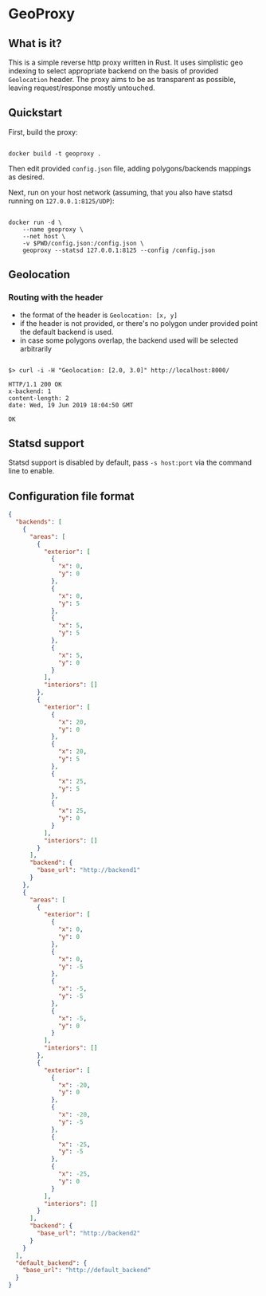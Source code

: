 # GeoProxy

## What is it?

This is a simple reverse http proxy written in Rust.
It uses simplistic geo indexing to select appropriate backend on the basis of provided `Geolocation` header.
The proxy aims to be as transparent as possible, leaving request/response mostly untouched.

## Quickstart

First, build the proxy:

```shell

docker build -t geoproxy .

```

Then edit provided `config.json` file, adding polygons/backends mappings as desired.

Next, run on your host network (assuming, that you also have statsd running on `127.0.0.1:8125/UDP`):

```shell

docker run -d \
    --name geoproxy \
    --net host \
    -v $PWD/config.json:/config.json \
    geoproxy --statsd 127.0.0.1:8125 --config /config.json

```

## Geolocation

### Routing with the header

- the format of the header is `Geolocation: [x, y]`
- if the header is not provided, or there's no polygon under provided point the default backend is used.
- in case some polygons overlap, the backend used will be selected arbitrarily


```shell

$> curl -i -H "Geolocation: [2.0, 3.0]" http://localhost:8000/

HTTP/1.1 200 OK
x-backend: 1
content-length: 2
date: Wed, 19 Jun 2019 18:04:50 GMT

OK
```

## Statsd support

Statsd support is disabled by default, pass `-s host:port` via the command line to enable.

## Configuration file format

```json
{
  "backends": [
    {
      "areas": [
        {
          "exterior": [
            {
              "x": 0,
              "y": 0
            },
            {
              "x": 0,
              "y": 5
            },
            {
              "x": 5,
              "y": 5
            },
            {
              "x": 5,
              "y": 0
            }
          ],
          "interiors": []
        },
        {
          "exterior": [
            {
              "x": 20,
              "y": 0
            },
            {
              "x": 20,
              "y": 5
            },
            {
              "x": 25,
              "y": 5
            },
            {
              "x": 25,
              "y": 0
            }
          ],
          "interiors": []
        }
      ],
      "backend": {
        "base_url": "http://backend1"
      }
    },
    {
      "areas": [
        {
          "exterior": [
            {
              "x": 0,
              "y": 0
            },
            {
              "x": 0,
              "y": -5
            },
            {
              "x": -5,
              "y": -5
            },
            {
              "x": -5,
              "y": 0
            }
          ],
          "interiors": []
        },
        {
          "exterior": [
            {
              "x": -20,
              "y": 0
            },
            {
              "x": -20,
              "y": -5
            },
            {
              "x": -25,
              "y": -5
            },
            {
              "x": -25,
              "y": 0
            }
          ],
          "interiors": []
        }
      ],
      "backend": {
        "base_url": "http://backend2"
      }
    }
  ],
  "default_backend": {
    "base_url": "http://default_backend"
  }
}
```
